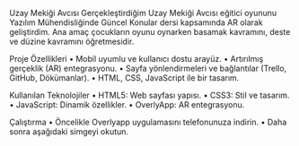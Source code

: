 Uzay Mekiği Avcısı
Gerçekleştirdiğim Uzay Mekiği Avcısı eğitici oyununu Yazılım Mühendisliğinde Güncel Konular dersi kapsamında AR olarak geliştirdim. Ana amaç çocukların oyunu oynarken basamak kavramını, deste ve düzine kavramını öğretmesidir. 

Proje Özellikleri
•	Mobil uyumlu ve kullanıcı dostu arayüz.
•	Artırılmış gerçeklik (AR) entegrasyonu.
•	Sayfa yönlendirmeleri ve bağlantılar (Trello, GitHub, Dökümanlar).
•	HTML, CSS, JavaScript ile bir tasarım.

Kullanılan Teknolojiler
•	HTML5: Web sayfası yapısı.
•	CSS3: Stil ve tasarım.
•	JavaScript: Dinamik özellikler.
•	OverlyApp: AR entegrasyonu.

Çalıştırma
•	Öncelikle Overlyapp uygulamasını telefonunuza indirin.
•	Daha sonra aşağıdaki simgeyi okutun.
